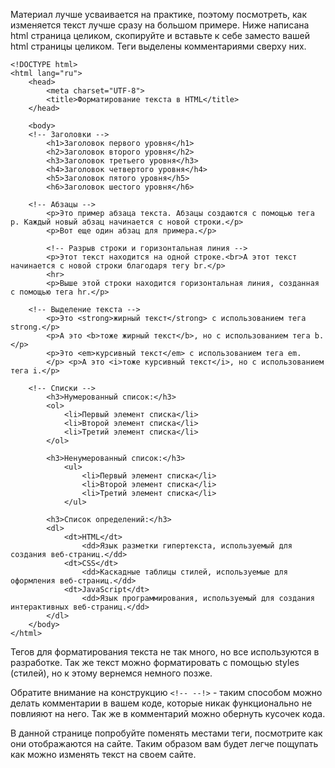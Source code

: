 
Материал лучше усваивается на практике, поэтому посмотреть, как изменяется текст лучше сразу на большом примере. Ниже написана html страница целиком, скопируйте и вставьте к себе заместо вашей html страницы целиком. Теги выделены комментариями сверху них. 

```
<!DOCTYPE html> 
<html lang="ru"> 
	<head> 
		<meta charset="UTF-8"> 
		<title>Форматирование текста в HTML</title> 
	</head> 

	<body> 
	<!-- Заголовки --> 
		<h1>Заголовок первого уровня</h1> 
		<h2>Заголовок второго уровня</h2> 
		<h3>Заголовок третьего уровня</h3> 
		<h4>Заголовок четвертого уровня</h4> 
		<h5>Заголовок пятого уровня</h5> 
		<h6>Заголовок шестого уровня</h6> 
	
	<!-- Абзацы --> 
		<p>Это пример абзаца текста. Абзацы создаются с помощью тега p. Каждый новый абзац начинается с новой строки.</p> 
		<p>Вот еще один абзац для примера.</p> 
		
		<!-- Разрыв строки и горизонтальная линия --> 
		<p>Этот текст находится на одной строке.<br>А этот текст начинается с новой строки благодаря тегу br.</p>
		<hr> 
		<p>Выше этой строки находится горизонтальная линия, созданная с помощью тега hr.</p> 
	
	<!-- Выделение текста --> 
		<p>Это <strong>жирный текст</strong> с использованием тега strong.</p> 
		<p>А это <b>тоже жирный текст</b>, но с использованием тега b.</p>
		<p>Это <em>курсивный текст</em> с использованием тега em.
		</p> <p>А это <i>тоже курсивный текст</i>, но с использованием тега i.</p> 
	
	<!-- Списки --> 
		<h3>Нумерованный список:</h3> 
		<ol> 
			<li>Первый элемент списка</li> 
			<li>Второй элемент списка</li> 
			<li>Третий элемент списка</li> 
		</ol> 
		
		<h3>Ненумерованный список:</h3> 
			<ul> 
				<li>Первый элемент списка</li> 
				<li>Второй элемент списка</li> 
				<li>Третий элемент списка</li> 
			</ul> 
			
		<h3>Список определений:</h3> 
		<dl> 
			<dt>HTML</dt> 
				<dd>Язык разметки гипертекста, используемый для создания веб-страниц.</dd> 
			<dt>CSS</dt> 
				<dd>Каскадные таблицы стилей, используемые для оформления веб-страниц.</dd> 
			<dt>JavaScript</dt> 
				<dd>Язык программирования, используемый для создания интерактивных веб-страниц.</dd> 
		</dl> 
	</body> 
</html>
```

Тегов для форматирования текста не так много, но все используются в разработке. Так же текст можно форматировать с помощью styles (стилей), но к этому вернемся немного позже.

Обратите внимание на конструкцию `<!-- --!>` - таким способом можно делать комментарии в вашем коде, которые никак функционально не повлияют на него. Так же в комментарий можно обернуть кусочек кода.

В данной странице попробуйте поменять местами теги, посмотрите как они отображаются на сайте. Таким образом вам будет легче пощупать как можно изменять текст на своем сайте.